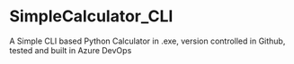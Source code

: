 # SimpleCalculator_CLI
A Simple CLI based Python Calculator in .exe, version controlled in Github, tested and built in Azure DevOps
